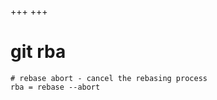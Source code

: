 +++
+++

# git rba

```gitconfig
# rebase abort - cancel the rebasing process
rba = rebase --abort
```
